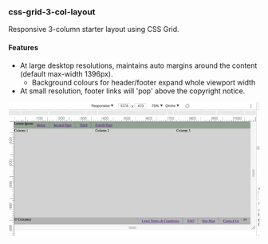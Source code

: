 ### css-grid-3-col-layout

Responsive 3-column starter layout using CSS Grid.

#### Features

* At large desktop resolutions, maintains auto margins around the content (default max-width 1396px).
  * Background colours for header/footer expand whole viewport width
* At small resolution, footer links will 'pop' above the copyright notice.

![alt text](./example/3-col-responsive.gif)
